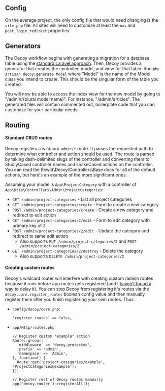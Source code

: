## Config

On the average project, the only config file that would need changing is the `site.php` file.  All sites will need to customize at least the `nav` and `post_login_redirect` properties.

## Generators

The Decoy workflow begins with generating a migration for a database table using the [standard Laravel approach](http://laravel.com/docs/migrations).  Then, Decoy provides a generator that creates the controller, model, and view for that table.  Run `php artisan decoy:generate Model` where "Model" is the name of the Model class you intend to create.  This should be the singular form of the table you created.

You will now be able to access the index view for the new model by going to "/admin/{plural model name}".  For instance, "/admin/articles".  The generated files will contain commented out, boilerplate code that you can customize for your particular needs.

## Routing

#### Standard CRUD routes

Decoy registers a wildcard `admin/*` route. It parses the requested path to determine what controller and action should be used.  The route is parsed by taking dash-delimited slugs of the controller and converting them to StudlyCased controller names and snakeCased actions on the controller.  You can read the Bkwld\Decoy\Controllers\Base docs for all of the default actions, but here's an example of the more significant ones:

Assuming your model is `App\ProjectCategory` with a controller of `App\Http\Controllers\Admin\ProjectCategories`:

- `GET /admin/project-categories` - List all project categories
- `GET /admin/project-categories/create` - Form to create a new category
- `POST /admin/project-categories/create` - Create a new category and redirect to edit action
- `GET /admin/project-categories/2/edit` - Form to edit category with primary key of `2`
- `POST /admin/project-categories/2/edit` - Update the category and redirect to same edit action
  - Also supports `PUT /admin/project-categories/2` and `POST /admin/project-categories/2`
- `GET /admin/project-categories/2/destroy` - Delete the category
  - Also supports `DELETE /admin/project-categories/2`

#### Creating custom routes

Decoy's wildcard router will interfere with creating custom /admin routes because it runs before app routes gets registered (and I [haven't found a way](https://github.com/BKWLD/decoy/issues/490) to delay it).  You can stop Decoy from registering it's routes via the `decoy.core.register_routes` boolean config value and then manually register them after you finish registering your own routes. Thus:

- `config/decoy/core.php`:

  ```php?start_inline=1
  'register_routes' => false,
  ```

- `app/Http/routes.php`:

  ```php?start_inline=1
  // Register custom "example" action
  Route::group([
    'middleware' => 'decoy.protected',
    'prefix' => 'admin',
    'namespace' => 'Admin',
  ], function() {
    Route::get('project-categories/example', 'ProjectCategories@example');
  });

  // Register rest of Decoy routes manually
  app('decoy.router')->registerAll();
  ```
